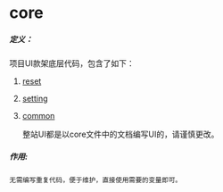 # core

##### 定义：

项目UI款架底层代码，包含了如下：

1. [reset](reset.md)
2. [setting](setting.md)
3. [common](common.md)
	
	整站UI都是以core文件中的文档编写UI的，请谨慎更改。

##### 作用:

	无需编写重复代码，便于维护，直接使用需要的变量即可。